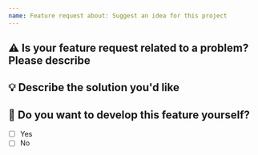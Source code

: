 ```yaml
---
name: Feature request about: Suggest an idea for this project
---
```


## ⚠️ Is your feature request related to a problem? Please describe

<!-- A clear and concise description of what the problem is. Ex. I'm always frustrated when [...] -->

## 💡 Describe the solution you'd like

<!-- A clear and concise description of what you want to happen. -->

## 🤚 Do you want to develop this feature yourself?

<!-- Put an `x` symbol into braces of desired choice. -->

- [ ] Yes
- [ ] No
